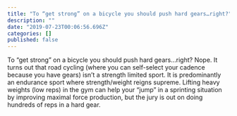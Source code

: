 ```yaml
---
title: "To “get strong” on a bicycle you should push hard gears…right?"
description: ""
date: "2019-07-23T00:06:56.696Z"
categories: []
published: false
---
```


  

To “get strong” on a bicycle you should push hard gears…right? Nope. It turns out that road cycling (where you can self-select your cadence because you have gears) isn’t a strength limited sport. It is predominantly an endurance sport where strength/weight reigns supreme. Lifting heavy weights (low reps) in the gym can help your “jump” in a sprinting situation by improving maximal force production, but the jury is out on doing hundreds of reps in a hard gear.
